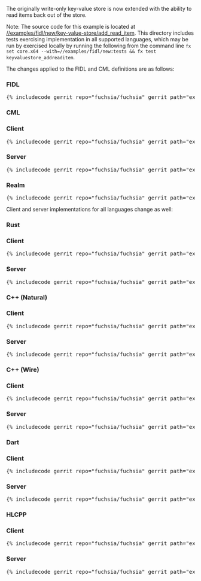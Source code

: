 The originally write-only key-value store is now extended with the
ability to read items back out of the store.

Note: The source code for this example is located at
[//examples/fidl/new/key-value-store/add_read_item](/examples/fidl/new/key-value-store/add_read_item).
This directory includes tests exercising implementation in all supported
languages, which may be run by exercised locally by running the following from
the command line `fx set core.x64 --with=//examples/fidl/new:tests && fx test
keyvaluestore_addreaditem`.

The changes applied to the FIDL and CML definitions are as follows:

<div>
  <devsite-selector>
    <!-- FIDL -->
    <section>
      <h3>FIDL</h3>
      <pre class="prettyprint">{% includecode gerrit_repo="fuchsia/fuchsia" gerrit_path="examples/fidl/new/key-value-store/add_read_item/fidl/key_value_store.test.fidl" highlight="6,7,8,9,10,11,12,13,14,15,16,17,18,27,28,29,30,31,32,41,42,43,44" %}</pre>
    </section>
    <!-- CML -->
    <section style="padding: 0px;">
      <h3>CML</h3>
      <devsite-selector style="margin: 0px; padding: 0px;">
        <section>
          <h3>Client</h3>
          <pre class="prettyprint">{% includecode gerrit_repo="fuchsia/fuchsia" gerrit_path="examples/fidl/new/key-value-store/add_read_item/meta/client.cml" highlight="26,27,28,29,30,31,32,33" %}</pre>
        </section>
        <section>
          <h3>Server</h3>
          <pre class="prettyprint">{% includecode gerrit_repo="fuchsia/fuchsia" gerrit_path="examples/fidl/new/key-value-store/add_read_item/meta/server.cml" %}</pre>
        </section>
        <section>
          <h3>Realm</h3>
          <pre class="prettyprint">{% includecode gerrit_repo="fuchsia/fuchsia" gerrit_path="examples/fidl/new/key-value-store/add_read_item/realm/meta/realm.cml" %}</pre>
        </section>
      </devsite-selector>
    </section>
  </devsite-selector>
</div>

Client and server implementations for all languages change as well:

<div>
  <devsite-selector>
    <!-- Rust -->
    <section style="padding: 0px;">
      <h3>Rust</h3>
      <devsite-selector style="margin: 0px; padding: 0px;">
        <section>
          <h3>Client</h3>
          <pre class="prettyprint lang-rust">{% includecode gerrit_repo="fuchsia/fuchsia" gerrit_path="examples/fidl/new/key-value-store/add_read_item/rust/client/main.rs" highlight="45,46,47,48,49,50,51,52,53,54,55,56,57" %}</pre>
        </section>
        <section>
          <h3>Server</h3>
          <pre class="prettyprint lang-rust">{% includecode gerrit_repo="fuchsia/fuchsia" gerrit_path="examples/fidl/new/key-value-store/add_read_item/rust/server/main.rs" highlight="76,77,78,79,80,81,82,83,84,85,86,87,88,89,90,91,92,93" %}</pre>
        </section>
      </devsite-selector>
    </section>
    <!-- C++ (Natural) -->
    <section style="padding: 0px;">
      <h3>C++ (Natural)</h3>
      <devsite-selector style="margin: 0px; padding: 0px;">
        <section>
          <h3>Client</h3>
          <pre class="prettyprint lang-cc">{% includecode gerrit_repo="fuchsia/fuchsia" gerrit_path="examples/fidl/new/key-value-store/add_read_item/cpp-natural/TODO.md" %}</pre>
        </section>
        <section>
          <h3>Server</h3>
          <pre class="prettyprint lang-cc">{% includecode gerrit_repo="fuchsia/fuchsia" gerrit_path="examples/fidl/new/key-value-store/add_read_item/cpp-natural/TODO.md" %}</pre>
        </section>
      </devsite-selector>
    </section>
    <!-- C++ (Wire) -->
    <section style="padding: 0px;">
      <h3>C++ (Wire)</h3>
      <devsite-selector style="margin: 0px; padding: 0px;">
        <section>
          <h3>Client</h3>
          <pre class="prettyprint lang-cc">{% includecode gerrit_repo="fuchsia/fuchsia" gerrit_path="examples/fidl/new/key-value-store/add_read_item/cpp-wire/TODO.md" %}</pre>
        </section>
        <section>
          <h3>Server</h3>
          <pre class="prettyprint lang-cc">{% includecode gerrit_repo="fuchsia/fuchsia" gerrit_path="examples/fidl/new/key-value-store/add_read_item/cpp-wire/TODO.md" %}</pre>
        </section>
      </devsite-selector>
    </section>
    <!-- Dart -->
    <section style="padding: 0px;">
      <h3>Dart</h3>
      <devsite-selector style="margin: 0px; padding: 0px;">
        <section>
          <h3>Client</h3>
          <pre class="prettyprint lang-dart">{% includecode gerrit_repo="fuchsia/fuchsia" gerrit_path="examples/fidl/new/key-value-store/add_read_item/dart/TODO.md" %}</pre>
        </section>
        <section>
          <h3>Server</h3>
          <pre class="prettyprint lang-dart">{% includecode gerrit_repo="fuchsia/fuchsia" gerrit_path="examples/fidl/new/key-value-store/add_read_item/dart/TODO.md" %}</pre>
        </section>
      </devsite-selector>
    </section>
    <!-- HLCPP -->
    <section style="padding: 0px;">
      <h3>HLCPP</h3>
      <devsite-selector style="margin: 0px; padding: 0px;">
        <section>
          <h3>Client</h3>
          <pre class="prettyprint lang-cc">{% includecode gerrit_repo="fuchsia/fuchsia" gerrit_path="examples/fidl/new/key-value-store/add_read_item/hlcpp/TODO.md" %}</pre>
        </section>
        <section>
          <h3>Server</h3>
          <pre class="prettyprint lang-cc">{% includecode gerrit_repo="fuchsia/fuchsia" gerrit_path="examples/fidl/new/key-value-store/add_read_item/hlcpp/TODO.md" %}</pre>
        </section>
      </devsite-selector>
    </section>
  </devsite-selector>
</div>

